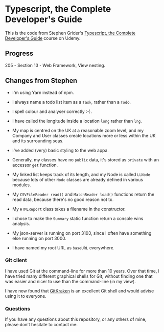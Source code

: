 # Typescript, the Complete Developer's Guide

This is the code from Stephen Grider's [Typescript, the Complete Developer's Guide](https://www.udemy.com/course/typescript-the-complete-developers-guide) course on Udemy.

## Progress

205 - Section 13 - Web Framework, View nesting.

## Changes from Stephen

* I'm using Yarn instead of npm.

* I always name a todo list item as a `Task`, rather than a `Todo`.

* I spell colour and analyser correctly :-).

* I have called the longitude inside a location `long` rather than `lng`.

* My map is centred on the UK at a reasonable zoom level, and my Company and
User classes create locations more or less within the UK and its surrounding seas.

* I've added (very) basic styling to the web appa.

* Generally, my classes have no `public` data, it's stored as `private` with
an accessor `get` function.

* My linked list keeps track of its length, and my Node is called `LLNode`
because lots of other `Node` classes are already defined in various modules.

* My `CSVFileReader read()` and `MatchReader load()` functions return the
read data, because there's no good reason not to.

* My `HTMLReport` class takes a filename in the constructor.

* I chose to make the `Summary` static function return a console wins analysis.

* My json-server is running on port 3100, since I often have something else running
on port 3000.

* I have named my root URL as `baseURL` everywhere.

### Git client

I have used Git at the command-line for more than 10 years. Over that time,
I have tried many different graphical shells for Git, without finding one
that was easier and nicer to use than the command-line (in my view).

I have now found that [GitKraken](https://www.gitkraken.com) is an excellent
Git shell and would advise using it to everyone.

### Questions

If you have any questions about this repository, or any others of mine, please
don't hesitate to contact me.
